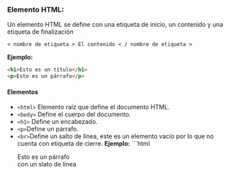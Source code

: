 ### Elemento HTML:

Un elemento HTML se define con una etiqueta de inicio, un contenido y una etiqueta de finalización
```
< nombre de etiqueta > El contenido < / nombre de etiqueta >
```

**Ejemplo:**            
```html 
<h1>Esto es un título</h1>
<p>Esto es un párrafo</p>
```
#### Elementos

- `<html>` Elemento raíz que define el documento HTML.
- `<body>` Define el cuerpo del documento.
- `<h1>` Define un encabezado.
- `<p>`Define un párrafo.
- `<br>`Define un salto de línea, este es un elemento vacío por lo que no cuenta con etiqueta de cierre.
        **Ejemplo:**
        ```html
        <p>Esto es un párrafo <br> con un slato de línea</p>
        
